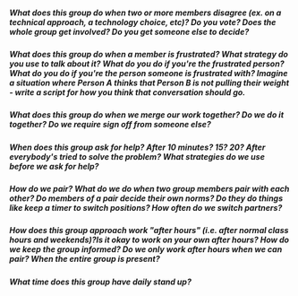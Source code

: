 ##### What does this group do when two or more members disagree (ex. on a technical approach, a technology choice, etc)? Do you vote? Does the whole group get involved? Do you get someone else to decide?


##### What does this group do when a member is frustrated? What strategy do you use to talk about it? What do you do if you're the frustrated person? What do you do if you're the person someone is frustrated with? Imagine a situation where Person A thinks that Person B is not pulling their weight - write a script for how you think that conversation should go.


##### What does this group do when we merge our work together? Do we do it together? Do we require sign off from someone else?


##### When does this group ask for help? After 10 minutes? 15? 20? After everybody's tried to solve the problem? What strategies do we use before we ask for help?

##### How do we pair? What do we do when two group members pair with each other? Do members of a pair decide their own norms? Do they do things like keep a timer to switch positions? How often do we switch partners?

##### How does this group approach work "after hours" (i.e. after normal class hours and weekends)?Is it okay to work on your own after hours? How do we keep the group informed? Do we only work after hours when we can pair? When the entire group is present?

##### What time does this group have daily stand up?
